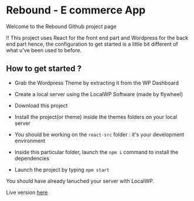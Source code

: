# Rebound - E commerce App

Welcome to the Rebound Github project page


!! This project uses React for the front end part and Wordpress for the back end part hence, the configuration to get started is a little bit different of what u've been used to before.


## How to get started ?

- Grab the Wordpress Theme by extracting it from the WP Dashboard

- Create a local server using the LocalWP Software (made by flywheel)

- Download this project

- Install the project(or theme) inside the themes folders on your local server

- You should be working on the `react-src` folder : it's your development environment

- Inside this particular folder, launch the ```npm i``` command to install the dependencies

- Launch the project by typing ```npm start```

You should have already lanuched your server with LocalWP.

Live version [here](https://reboundco.fr/shop)
